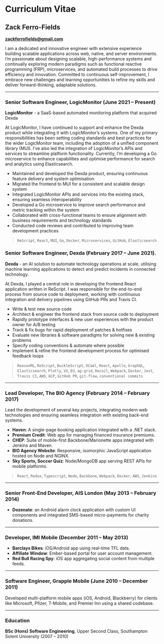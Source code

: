 Curriculum Vitae
===============

Zack Ferro-Fields
-----------------

**zackferrofields@gmail.com**  

I am a dedicated and innovative engineer with extensive experience building scalable applications across web, native, and server environments. I’m passionate about designing scalable, high-performance systems and continually exploring modern paradigms such as functional reactive programming (FRP), microservices, and automated build processes to drive efficiency and innovation. Committed to continuous self-improvement, I embrace new challenges and learning opportunities to refine my skills and deliver forward-thinking, adaptable solutions.

---

### Senior Software Engineer, LogicMonitor (June 2021 – Present)

**LogicMonitor** - a SaaS-based automated monitoring platform that acquired Dexda

At LogicMonitor, I have continued to support and enhance the Dexda product while integrating it with LogicMonitor’s systems. One of my primary responsibilities has been setting coding standards and best practices for the wider LogicMonitor team, including the adoption of a unified component library (MUI). I’ve also led the integration of LogicMonitor’s APIs and services to streamline platform functionality. Currently, I’m developing a Go microservice to enhance capabilities and optimise performance for search and analytics using Elasticsearch.

- Maintained and developed the Dexda product, ensuring continuous feature delivery and system optimisation
- Migrated the frontend to MUI for a consistent and scalable design system
- Integrated LogicMonitor APIs and services into the existing stack, ensuring seamless interoperability
- Developed a Go microservice to improve search performance and metric tracking within the system
- Collaborated with cross-functional teams to ensure alignment with business requirements and technology standards
- Conducted code reviews and contributed to improving team development practices

>  `ReScript`, `React`, `MUI`, `Go`, `Docker`, `Microservices`, `GitHub`, `Elasticsearch`

### Senior Software Engineer, Dexda (February 2017 – June 2021).

**Dexda** - an AI solution to automate technology operations at scale, utilising machine learning applications to detect and predict incidents in connected technology. 

At Dexda, I played a central role in developing the frontend React application written in ReScript. I was responsible for the end-to-end process from source code to deployment, working with continuous integration and delivery pipelines using GitHub PRs and Travis CI.

-	Write & test new source code
-	Architect & engineer the frontend stack from source code to deployment
-	Rapidly prototype interfaces & new user experiences with the product owner for A/B testing
-	Track & fix bugs for rapid deployment of patches & hotfixes
-	Evaluate new libraries & software paradigms for solving new & existing problems
-	Specify coding conventions & automate where possible
-	Implement & refine the frontend development process for optimised feedback loops

> `ReasonML`, `ReScript`, `BuckleScript`, `OCaml`, `React`, `Apollo`, `GraphQL`, `Elasticsearch`, `Plotly`, `VX`, `D3`, `ag-grid`, `Recoil`, `Webpack`, `Docker`, `Jest`, `Travis CI`, `AWS`, `GCP`, `GitHub PR`, `git-flow`, `conventional commits`

---

### Lead Developer, The BIO Agency (February 2014 – February 2017)

Lead the development of several key projects, integrating modern web technologies and ensuring seamless integration with existing back-end systems.

- **Haven**: A single-page booking application integrated with a .NET stack.
- **Premium Credit**: Web app for managing financed insurance premiums.
- **CHEP**: Suite of mobile-first Backbone/Marionette apps integrated with Jenkins and Maven.
- **BIO Agency Website**: Responsive, isomorphic JavaScript application hosted on Node and NGINX.
- **Sky Sports, Soccer Quiz**: Node/MongoDB app serving REST APIs for mobile platforms.

> `React`, `Redux`, `Typescript`, `Node`, `Backbone`, `Webpack`, `Docker`, `AWS`, `Jenkins`

---

### Senior Front-End Developer, AIS London (May 2013 – February 2014)

- **Dozenate**: an Android alarm clock application with custom UI components and integrated SMS-based micro-payments for charity donations.

---

### Developer, IMI Mobile (December 2011 – May 2013)

- **Barclays Bikes**: iOS/Android app using real-time TFL data.
- **Affiliate Window**: Ember-based portal for user account management.
- **Red Bull Racing Spy**: iOS app aggregating social content from multiple feeds.

---

### Software Engineer, Grapple Mobile (June 2010 – December 2011)

Developed multi-platform mobile apps (iOS, Android, Blackberry) for clients like Microsoft, Pfizer, T-Mobile, and Premier Inn using a shared codebase.

---

### Education

**BSc (Hons) Software Engineering**, Upper Second Class, Southampton Solent University (2007 – 2010)
